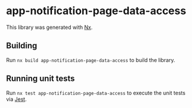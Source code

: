 # app-notification-page-data-access

This library was generated with [Nx](https://nx.dev).

## Building

Run `nx build app-notification-page-data-access` to build the library.

## Running unit tests

Run `nx test app-notification-page-data-access` to execute the unit tests via [Jest](https://jestjs.io).
